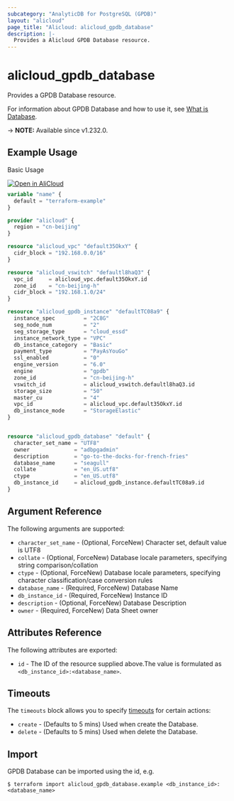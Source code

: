 ```yaml
---
subcategory: "AnalyticDB for PostgreSQL (GPDB)"
layout: "alicloud"
page_title: "Alicloud: alicloud_gpdb_database"
description: |-
  Provides a Alicloud GPDB Database resource.
---
```


# alicloud_gpdb_database

Provides a GPDB Database resource.



For information about GPDB Database and how to use it, see [What is Database](https://www.alibabacloud.com/help/en/).

-> **NOTE:** Available since v1.232.0.

## Example Usage

Basic Usage

<div style="display: block;margin-bottom: 40px;"><div class="oics-button" style="float: right;position: absolute;margin-bottom: 10px;">
  <a href="https://api.aliyun.com/terraform?resource=alicloud_gpdb_database&exampleId=2544aefa-a42b-db0d-e339-ebc46269e760f42465dc&activeTab=example&spm=docs.r.gpdb_database.0.2544aefaa4&intl_lang=EN_US" target="_blank">
    <img alt="Open in AliCloud" src="https://img.alicdn.com/imgextra/i1/O1CN01hjjqXv1uYUlY56FyX_!!6000000006049-55-tps-254-36.svg" style="max-height: 44px; max-width: 100%;">
  </a>
</div></div>

```terraform
variable "name" {
  default = "terraform-example"
}

provider "alicloud" {
  region = "cn-beijing"
}

resource "alicloud_vpc" "default35OkxY" {
  cidr_block = "192.168.0.0/16"
}

resource "alicloud_vswitch" "defaultl8haQ3" {
  vpc_id     = alicloud_vpc.default35OkxY.id
  zone_id    = "cn-beijing-h"
  cidr_block = "192.168.1.0/24"
}

resource "alicloud_gpdb_instance" "defaultTC08a9" {
  instance_spec         = "2C8G"
  seg_node_num          = "2"
  seg_storage_type      = "cloud_essd"
  instance_network_type = "VPC"
  db_instance_category  = "Basic"
  payment_type          = "PayAsYouGo"
  ssl_enabled           = "0"
  engine_version        = "6.0"
  engine                = "gpdb"
  zone_id               = "cn-beijing-h"
  vswitch_id            = alicloud_vswitch.defaultl8haQ3.id
  storage_size          = "50"
  master_cu             = "4"
  vpc_id                = alicloud_vpc.default35OkxY.id
  db_instance_mode      = "StorageElastic"
}


resource "alicloud_gpdb_database" "default" {
  character_set_name = "UTF8"
  owner              = "adbpgadmin"
  description        = "go-to-the-docks-for-french-fries"
  database_name      = "seagull"
  collate            = "en_US.utf8"
  ctype              = "en_US.utf8"
  db_instance_id     = alicloud_gpdb_instance.defaultTC08a9.id
}
```

## Argument Reference

The following arguments are supported:
* `character_set_name` - (Optional, ForceNew) Character set, default value is UTF8
* `collate` - (Optional, ForceNew) Database locale parameters, specifying string comparison/collation
* `ctype` - (Optional, ForceNew) Database locale parameters, specifying character classification/case conversion rules
* `database_name` - (Required, ForceNew) Database Name
* `db_instance_id` - (Required, ForceNew) Instance ID
* `description` - (Optional, ForceNew) Database Description
* `owner` - (Required, ForceNew) Data Sheet owner

## Attributes Reference

The following attributes are exported:
* `id` - The ID of the resource supplied above.The value is formulated as `<db_instance_id>:<database_name>`.

## Timeouts

The `timeouts` block allows you to specify [timeouts](https://developer.hashicorp.com/terraform/language/resources/syntax#operation-timeouts) for certain actions:
* `create` - (Defaults to 5 mins) Used when create the Database.
* `delete` - (Defaults to 5 mins) Used when delete the Database.

## Import

GPDB Database can be imported using the id, e.g.

```shell
$ terraform import alicloud_gpdb_database.example <db_instance_id>:<database_name>
```